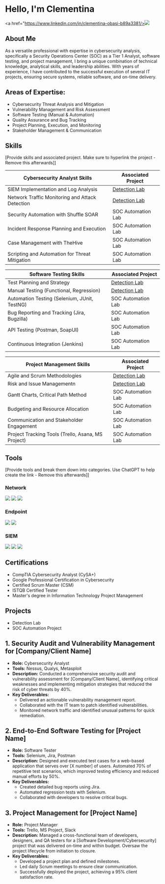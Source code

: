 # Hello, I'm Clementina
<a href="https://www.linkedin.com/in/clementina-obasi-b89a3381/><img src="https://img.shields.io/badge/-LinkedIn-0072b1?&style=for-the-badge&logo=linkedin&logoColor=white" /></a>

## About Me

As a versatile professional with expertise in cybersecurity analysis, specifically a Security Operations Center (SOC) as a Tier 1 Analyst, software testing, and project management, I bring a unique combination of technical knowledge, analytical skills, and leadership abilities. With years of experience, I have contributed to the successful execution of several IT projects, ensuring secure systems, reliable software, and on-time delivery.

## Areas of Expertise:

- Cybersecurity Threat Analysis and Mitigation
- Vulnerability Management and Risk Assessment
- Software Testing (Manual & Automation)
- Quality Assurance and Bug Tracking
- Project Planning, Execution, and Monitoring
- Stakeholder Management & Communication


## Skills
[Provide skills and associated project. Make sure to hyperlink the project - Remove this afterwards]]

| Cybersecurity Analyst Skills                                        | Associated Project         |
|-----------------------------------------------|----------------------------|
| SIEM Implementation and Log Analysis          | <a href="https://google.com">Detection Lab</a>|
| Network Traffic Monitoring and Attack Detection | <a href="https://google.com">Detection Lab</a>|
| Security Automation with Shuffle SOAR         | SOC Automation Lab|
| Incident Response Planning and Execution      | SOC Automation Lab|
| Case Management with TheHive                  | SOC Automation Lab|
| Scripting and Automation for Threat Mitigation | SOC Automation Lab|


| Software Testing Skills                                        | Associated Project         |
|-----------------------------------------------|----------------------------|
| Test Planning and Strategy         | <a href="https://google.com">Detection Lab</a>|
| Manual Testing (Functional, Regression) | <a href="https://google.com">Detection Lab</a>|
| Automation Testing (Selenium, JUnit, TestNG)         | SOC Automation Lab|
|Bug Reporting and Tracking (Jira, Bugzilla)     | SOC Automation Lab|
| API Testing (Postman, SoapUI)                  | SOC Automation Lab|
| Continuous Integration (Jenkins) | SOC Automation Lab|

| Project Management Skills                                        | Associated Project         |
|-----------------------------------------------|----------------------------|
| Agile and Scrum Methodologies          | <a href="https://google.com">Detection Lab</a>|
| Risk and Issue Managementn | <a href="https://google.com">Detection Lab</a>|
| Gantt Charts, Critical Path Method         | SOC Automation Lab|
| Budgeting and Resource Allocation      | SOC Automation Lab|
| Communication and Stakeholder Engagement                  | SOC Automation Lab|
| Project Tracking Tools (Trello, Asana, MS Project) | SOC Automation Lab|

## Tools
[Provide tools and break them down into categories. Use ChatGPT to help create the link - Remove this afterwards]]

### Network
<div>
    <img src="https://img.shields.io/badge/-Wireshark-1679A7?&style=for-the-badge&logo=Wireshark&logoColor=white" />
    <img src="https://img.shields.io/badge/-Suricata-EF3B2D?&style=for-the-badge&logo=Suricata&logoColor=white" />
    <img src="https://img.shields.io/badge/-Zeek-777BB4?&style=for-the-badge&logo=Zeek&logoColor=white" />
</div>

### Endpoint
<div>
    <img src="https://img.shields.io/badge/-Microsoft_Defender_for_Endpoint-00A4EF?&style=for-the-badge&logo=Microsoft&logoColor=white" />
    <img src="https://img.shields.io/badge/-Velociraptor-4B275F?&style=for-the-badge&logo=Velociraptor&logoColor=white" />
</div>

### SIEM
<div>
    <img src="https://img.shields.io/badge/-Microsoft_Sentinel-0078D4?&style=for-the-badge&logo=Microsoft&logoColor=white" />
    <img src="https://img.shields.io/badge/-Splunk-000000?&style=for-the-badge&logo=Splunk&logoColor=white" />
    <img src="https://img.shields.io/badge/-Elastic-005571?&style=for-the-badge&logo=Elastic&logoColor=white" />
</div>

## Certifications
-  CompTIA Cybersecurity Analyst (CySA+)
-  Google Professional Certification in Cybersecurity
- Certified Scrum Master (CSM)
- ISTQB Certified Tester
- Master's degree in Information Technology Project Management

  
## Projects
- Detection Lab
- SOC Automation Project

 ## 1. Security Audit and Vulnerability Management for [Company/Client Name]
- **Role:** Cybersecurity Analyst
 - **Tools:** Nessus, Qualys, Metasploit
- **Description:** Conducted a comprehensive security audit and vulnerability assessment for [Company/Client Name], identifying critical weaknesses and implementing mitigation strategies that reduced the risk of cyber threats by 40%.
 - **Key Deliverables:**
    - Delivered an actionable vulnerability management report.
   - Collaborated with the IT team to patch identified vulnerabilities.
   - Monitored network traffic and identified unusual patterns for quick remediation.

 ## 2. End-to-End Software Testing for [Project Name]
- **Role:** Software Tester
- **Tools:** Selenium, Jira, Postman
- **Description:** Designed and executed test cases for a web-based application that serves over [X number] of users. Automated 70% of repetitive test scenarios, which improved testing efficiency and reduced manual efforts by 50%.
- **Key Deliverables:**
  - Created detailed bug reports using Jira.
  - Automated regression tests with Selenium.
  - Collaborated with developers to resolve critical bugs.

 ## 3. Project Management for [Project Name]
- **Role:** Project Manager
- **Tools:** Trello, MS Project, Slack
- **Description:** Managed a cross-functional team of developers, designers, and QA testers for a [Software Development/Cybersecurity] project that was delivered on-time and within budget. Oversaw the project lifecycle from initiation to closure.
- **Key Deliverables:**
  - Developed a project plan and defined milestones.
  - Led daily Scrum meetings to ensure clear communication.
  - Successfully deployed the project, achieving a 95% client satisfaction rate.
